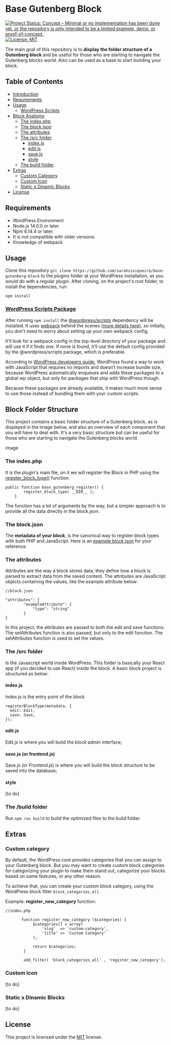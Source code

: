 # Base Gutenberg Block

[![Project Status: Concept – Minimal or no implementation has been done yet, or the repository is only intended to be a limited example, demo, or proof-of-concept.](https://www.repostatus.org/badges/latest/concept.svg)](https://www.repostatus.org/#concept)
[![License: MIT](https://img.shields.io/badge/License-MIT-yellow.svg)](https://opensource.org/licenses/MIT)

The main goal of this repository is to **display the folder structure of a Gutenberg block** and be useful for those who are starting to navigate the Gutenberg blocks world. Also can be used as a base to start building your block.

## Table of Contents

- [Introduction](#base-gutenberg-block)
- [Requirements](#requirements)
- [Usage](#usage)
  - [WordPress Scripts](#wordpress-scripts-package)
- [Block Anatomy](#block-anatomy)
  - [The index.php](#the-indexphp)
  - [The block.json](#the-blockjson)
  - [The attributes](#the-attributes)
  - [The /src folder](#the-src-folder)
    - [index.js](#indexjs)
    - [edit.js](#editjs)
    - [save.js](#savejs-or-frontendjs)
    - [style](#style)
  - [The build folder](#the-build-folder)
- [Extras](#extras)
  - [Custom Category](#custom-category)
  - [Custom Icon](#custom-icon)
  - [Static x Dinamic Blocks](#static-x-dinamic-blocks)
- [License](#license)

## Requirements

- WordPress Environment
- Node.js 14.0.0 or later
- Npm 6.14.4 or later.
- It is not compatible with older versions.
- Knowledge of webpack

## Usage

Clone this repository `git clone https://github.com/sarahcssiqueira/base-gutenberg-block` to the plugins folder at your WordPress installation, as you would do with a regular plugin. After cloning, on the project's root folder, to install the dependencies, run:

`npm install`

### [WordPress Scripts Package](https://developer.wordpress.org/block-editor/reference-guides/packages/packages-scripts/)

After running `npm install` the [@wordpress/scripts](https://developer.wordpress.org/block-editor/reference-guides/packages/packages-scripts/) dependency will be installed. It uses [webpack](https://webpack.js.org/) behind the scenes ([more details here](https://github.com/WordPress/gutenberg/blob/092fd0b04b9d8abb67a54c3a16fbc03a3493fcb9/docs/how-to-guides/javascript/js-build-setup.md)), so initially, you don't need to worry about setting up your own webpack config.

It’ll look for a webpack config in the top-level directory of your package and will use it if it finds one. If none is found, it’ll use the default config provided by the @wordpress/scripts package, which is preferable.

According to [WordPress developers guide](https://developer.wordpress.org/news/2023/04/how-webpack-and-wordpress-packages-interact/), WordPress found a way to work with JavaScript that requires no imports and doesn’t increase bundle size, because WordPress automatically enqueues and adds these packages to a global wp object, but only for packages that ship with WordPress though.

Because these packages are already available, it makes much more sense to use those instead of bundling them with your custom scripts.

## Block Folder Structure

This project contains a basic folder structure of a Gutenberg block, as is displayed in the image below, and also an overview of each component that you will have to deal with. It's a very basic structure but can be useful for those who are starting to navigate the Gutenberg blocks world.

image

### The index.php

It is the plugin's main file, on it we will register the Block in PHP using the [register_block_type()](https://developer.wordpress.org/reference/functions/register_block_type/) function.

```
public function base_gutenberg_register() {
        register_block_type( __DIR__ );
    }
```

The function has a lot of arguments by the way, but a simpler approach is to provide all the data directly in the block.json.

### The block.json

The **metadata of your block**, is the canonical way to register block types with both PHP and JavaScript. Here is an [example block.json](https://developer.wordpress.org/block-editor/reference-guides/block-api/block-metadata/) for your reference.

### The attributes

Attributes are the way a block stores data, they define how a block is parsed to extract data from the saved content. The attributes are JavaScript objects containing the values, like the example attribute below:

```
//block.json

"attributes": {
        "exampleAttribute": {
            "type": "string"
        }
}
```

In this project, the attributes are passed to both the edit and save functions. The setAttributes function is also passed, but only to the edit function. The setAttributes function is used to set the values.

### The /src folder

Is the Javascript world inside WordPress. This folder is basically your React app (if you decided to use React) inside the block. A basic block project is structured as below:

#### index.js

Index.js is the entry point of the block

```
registerBlockType(metadata, {
  edit: Edit,
  save: Save,
});
```

#### edit.js

Edit.js is where you will build the block admin interface;

#### save.js (or frontend.js)

Save.js (or Frontend.js) is where you will build the block structure to be saved into the database;

#### style

[to do]

### The /build folder

Run `npm run build` to build the optimized files to the build folder.

## Extras

### Custom category

By default, the WordPress core provides categories that you can assign to your Gutenberg block. But you may want to create custom block categories for categorizing your plugin to make them stand out, categorize your blocks based on some features, or any other reason.

To achieve that, you can create your custom block category, using the WordPress block filter `block_categories_all`.

Example: **register_new_category** function:

```
//index.php

       function register_new_category ($categories) {
            $categories[] = array(
                'slug'  => 'custom-category',
                'title' => 'Custom Category'
            );

            return $categories;
        }

        add_filter( 'block_categories_all' , 'register_new_category');

```

### Custom Icon

[to do]

### Static x Dinamic Blocks

[to do]

## License

This project is licensed under the [MIT](https://github.com/sarahcssiqueira/base-gutenberg-block/blob/master/LICENSE) license.
